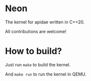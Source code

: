 # Neon
<p>The kernel for apidae written in C++20.</p>
<p>All contributions are welcome!</p>

# How to build?
Just run ``make`` to build the kernel.

And ``make run`` to run the kernel in QEMU.
